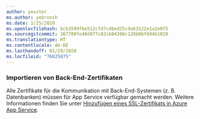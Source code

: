 ```yaml
---
author: yevster
ms.author: yebronsh
ms.date: 1/25/2020
ms.openlocfilehash: bcb3599fbe512cfd7c4bed25c9a63122e1a2e0f5
ms.sourcegitcommit: 367780fe48d977c82cb84208c128b0bf694b1029
ms.translationtype: HT
ms.contentlocale: de-DE
ms.lasthandoff: 01/29/2020
ms.locfileid: "76825875"
---
```

### <a name="import-backend-certificates"></a>Importieren von Back-End-Zertifikaten

Alle Zertifikate für die Kommunikation mit Back-End-Systemen (z. B. Datenbanken) müssen für App Service verfügbar gemacht werden. Weitere Informationen finden Sie unter [Hinzufügen eines SSL-Zertifikats in Azure App Service](/azure/app-service/configure-ssl-certificate).
